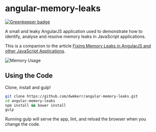 # angular-memory-leaks

[![Greenkeeper badge](https://badges.greenkeeper.io/dwmkerr/angular-memory-leaks.svg)](https://greenkeeper.io/)

A small and leaky AngularJS application used to demonstrate how to identify, analyse and resolve memory leaks in JavaScript applications.

This is a companion to the article [Fixing Memory Leaks in AngularJS and other JavaScript Applications](http://www.dwmkerr.com/fixing-memory-leaks-in-angularjs-applications/).

![Memory Usage](https://raw.githubusercontent.com/dwmkerr/angular-memory-leaks/master/article/MemoryUsage.png)

## Using the Code

Clone, install and gulp!

```bash
git clone https://github.com/dwmkerr/angular-memory-leaks.git 
cd angular-memory-leaks
npm install && bower install
gulp
```

Running gulp will serve the app, lint, and reload the browser when you change the code.
